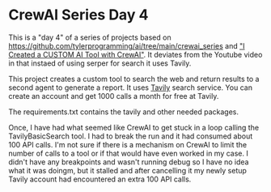 # CrewAI Series Day 4

This is a "day 4" of a series of projects based on https://github.com/tylerprogramming/ai/tree/main/crewai_series and ["I Created a CUSTOM AI Tool with CrewAI"](https://www.youtube.com/watch?v=rcmMK-zkxrQ&list=PLwPL8GA9A_un2_WrDekhx0SFLO4TVYZd1&index=7). It deviates from the Youtube video in that instaed of using serper for search it uses Tavily.

This project creates a custom tool to search the web and return results to a second agent to generate a report. It uses [Tavily](https://tavily.com/) search service. You can create an account and get 1000 calls a month for free at Tavily.

The requirements.txt contains the tavily and other needed packages.

Once, I have had what seemed like CrewAI to get stuck in a loop calling the TavilyBasicSearch tool. I had to break the run and it had consumed about 100 API calls. I'm not sure if there is a mechanism on CrewAI to limit the number of calls to a tool or if that would have even worked in my case. I didn't have any breakpoints and wasn't running debug so I have no idea what it was doingm, but it stalled and after cancelling it my newly setup Tavily account had encountered an extra 100 API calls.
